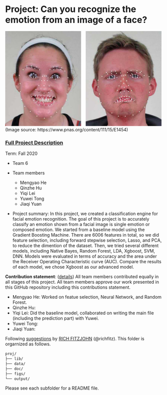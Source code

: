# Project: Can you recognize the emotion from an image of a face? 
<img src="figs/CE.jpg" alt="Compound Emotions" width="500"/>
(Image source: https://www.pnas.org/content/111/15/E1454)

### [Full Project Description](doc/project3_desc.md)

Term: Fall 2020

+ Team 6
+ Team members
	+ Mengyao He
	+ Qinzhe Hu
	+ Yiqi Lei
	+ Yuwei Tong
	+ Jiaqi Yuan

+ Project summary: In this project, we created a classification engine for facial emotion recognition. The goal of this project is to accurately classify an emotion shown from a facial image is single emotion or composed emotion. We started from a baseline model using the Gradient Boosting Machine. There are 6006 features in total, so we did feature selection, including forward stepwise selection, Lasso, and PCA, to reduce the dimention of the dataset. Then, we tried several different models, including Native Bayes, Random Forest, LDA, Xgboost, SVM, DNN. Models were evaluated in terms of accuracy and the area under the Receiver Operating Characteristic curve (AUC). Compare the results of each model, we chose Xgboost as our advanced model. 
	
**Contribution statement**: ([details](doc/a_note_on_contributions.md)) All team members contributed equally in all stages of this project. All team members approve our work presented in this GitHub repository including this contributions statement. 

+ Mengyao He: Worked on featue selection, Neural Network, and Random Forest.
+ Qinzhe Hu: 
+ Yiqi Lei: Did the baseline model, collaborated on writing the main file (including the prediction part) with Yuwei. 
+ Yuwei Tong:  
+ Jiaqi Yuan:  
	

Following [suggestions](http://nicercode.github.io/blog/2013-04-05-projects/) by [RICH FITZJOHN](http://nicercode.github.io/about/#Team) (@richfitz). This folder is orgarnized as follows.

```
proj/
├── lib/
├── data/
├── doc/
├── figs/
└── output/
```

Please see each subfolder for a README file.

